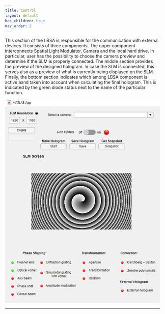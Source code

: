 ```yaml
---
title: Control
layout: default
has_children: true
nav_order: 2
---
```


This section of the LBSA is responsible for the communication with external devices. It consists of three components. The upper component interconnects Spatial Light Modulator, Camera and the local hard drive. In particular, user has the possibility to choose the camera preview and determine if the SLM is properly connected. The middle section provides the preview of the designed hologram. In case the SLM is connected, this serves also as a preview of what is currently being displayed on the SLM. Finally, the bottom section indicates which among LBSA component is active aand taken into account when calculating the final hologram. This is indicated by the green diode status next to the name of the particular function. 

![](./assets/images/Control_full.PNG)

----
